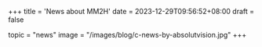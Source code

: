 +++
title = 'News about MM2H'
date = 2023-12-29T09:56:52+08:00
draft = false

topic = "news" 
image = "/images/blog/c-news-by-absolutvision.jpg"
+++

